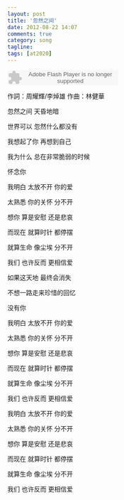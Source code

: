 ```yaml
---
layout: post
title: '忽然之间'
date: 2012-08-22 14:07
comments: true
category: song
tagline:
tags: [at2020]
---
```


<object classid="clsid:d27cdb6e-ae6d-11cf-96b8-444553540000" codebase=" http://fpdownload.macromedia.com/pub/shockwave/cabs/flash/swflash.cab#version=7,0,0,0" width="250" height="34"><param name="allowScriptAccess" value="sameDomain"><param name="movie" value=" http://l.5sing.com/player.swf?songtype=fc&songid=7504406"><param name="quality" value="high"><param name="bgcolor" value="#ffffff"><embed src=" http://l.5sing.com/player.swf?songtype=fc&songid=7504406" quality="high" bgcolor="#ffffff" width="250" height="34" allowScriptAccess="sameDomain" type="application/x-shockwave-flash" pluginspage=" http://www.macromedia.com/go/getflashplayer" /></object>

作詞：周耀輝/李焯雄
作曲：林健華

忽然之间
天昏地暗

世界可以
忽然什么都没有

我想起了你
再想到自己

我为什么
总在非常脆弱的时候

怀念你

我明白 太放不开 你的爱

太熟悉 你的关怀 分不开

想你 算是安慰 还是悲哀

而现在 就算时针 都停摆

就算生命 像尘埃 分不开

我们 也许反而 更相信爱

如果这天地
最终会消失

不想一路走来珍惜的回忆

没有你

我明白 太放不开 你的爱

太熟悉 你的关怀 分不开

想你 算是安慰 还是悲哀

而现在 就算时针 都停摆

就算生命 像尘埃 分不开

我们 也许反而 更相信爱

我明白 太放不开 你的爱

太熟悉 你的关怀 分不开

想你 算是安慰 还是悲哀

而现在 就算时针 都停摆

就算生命 像尘埃 分不开

我们 也许反而 更相信爱

